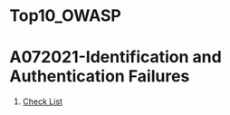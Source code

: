# Top10_OWASP
# A072021-Identification and Authentication Failures
  1. [Check List](https://github.com/MrKQ711/Top10_OWASP/blob/main/A072021-Identification%20and%20Authentication%20Failures/How%20To%20Test%20Broken%20Authentication.md)
